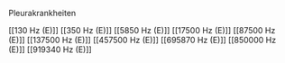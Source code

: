 Pleurakrankheiten

[[130 Hz (E)]]
[[350 Hz (E)]]
[[5850 Hz (E)]]
[[17500 Hz (E)]]
[[87500 Hz (E)]]
[[137500 Hz (E)]]
[[457500 Hz (E)]]
[[695870 Hz (E)]]
[[850000 Hz (E)]]
[[919340 Hz (E)]]
